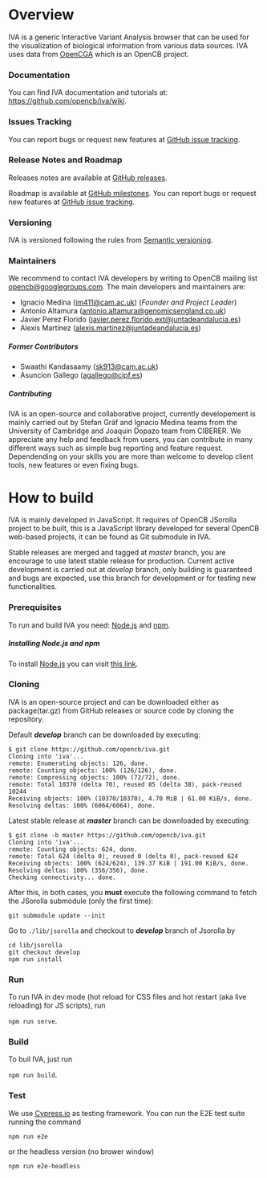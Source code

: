 # Overview
IVA is a generic Interactive Variant Analysis browser that can be used for the visualization of biological information from various data sources. IVA uses data from [OpenCGA](https://github.com/opencb/opencga) which is an OpenCB project.

### Documentation
You can find IVA documentation and tutorials at: https://github.com/opencb/iva/wiki.

### Issues Tracking
You can report bugs or request new features at [GitHub issue tracking](https://github.com/opencb/iva/issues).

### Release Notes and Roadmap
Releases notes are available at [GitHub releases](https://github.com/opencb/iva/releases).

Roadmap is available at [GitHub milestones](https://github.com/opencb/iva/milestones). You can report bugs or request new features at [GitHub issue tracking](https://github.com/opencb/iva/issues).

### Versioning
IVA is versioned following the rules from [Semantic versioning](http://semver.org/).

### Maintainers
We recommend to contact IVA developers by writing to OpenCB mailing list opencb@googlegroups.com. The main developers and maintainers are:
* Ignacio Medina (im411@cam.ac.uk) (_Founder and Project Leader_)
* Antonio Altamura (antonio.altamura@genomicsengland.co.uk)
* Javier Perez Florido (javier.perez.florido.ext@juntadeandalucia.es)
* Alexis Martínez (alexis.martinez@juntadeandalucia.es)

##### Former Contributors
* Swaathi Kandasaamy (sk913@cam.ac.uk)
* Asuncion Gallego (agallego@cipf.es)

##### Contributing
IVA is an open-source and collaborative project, currently developement is mainly carried out by Stefan Gräf and Ignacio Medina teams from the University of Cambridge and Joaquin Dopazo team from CIBERER. We appreciate any help and feedback from users, you can contribute in many different ways such as simple bug reporting and feature request. Dependending on your skills you are more than welcome to develop client tools, new features or even fixing bugs.

# How to build
IVA is mainly developed in JavaScript. It requires of OpenCB JSorolla project to be built, this is a JavaScript library developed for several OpenCB web-based projects, it can be found as Git submodule in IVA.

Stable releases are merged and tagged at _master_ branch, you are encourage to use latest stable release for production. Current active development is carried out at _develop_ branch, only building is guaranteed and bugs are expected, use this branch for development or for testing new functionalities.

### Prerequisites
To run and build IVA you need: [Node.js](https://nodejs.org/en/) and [npm](https://www.npmjs.com/).

##### Installing Node.js and npm
To install [Node.js](https://nodejs.org/en/) you can visit [this link](http://blog.teamtreehouse.com/install-node-js-npm-linux).

### Cloning
IVA is an open-source project and can be downloaded either as package(tar.gz) from GitHub releases or source code by cloning the repository.

Default ***develop*** branch can be downloaded by executing:

```
$ git clone https://github.com/opencb/iva.git
Cloning into 'iva'...
remote: Enumerating objects: 126, done.
remote: Counting objects: 100% (126/126), done.
remote: Compressing objects: 100% (72/72), done.
remote: Total 10370 (delta 70), reused 85 (delta 38), pack-reused 10244
Receiving objects: 100% (10370/10370), 4.70 MiB | 61.00 KiB/s, done.
Resolving deltas: 100% (6064/6064), done.
```

Latest stable release at ***master*** branch can be downloaded by executing:

```
$ git clone -b master https://github.com/opencb/iva.git
Cloning into 'iva'...
remote: Counting objects: 624, done.
remote: Total 624 (delta 0), reused 0 (delta 0), pack-reused 624
Receiving objects: 100% (624/624), 139.37 KiB | 191.00 KiB/s, done.
Resolving deltas: 100% (356/356), done.
Checking connectivity... done.
```

After this, in both cases, you **must** execute the following command to fetch the JSorolla submodule (only the first time):
 
```
git submodule update --init
```

Go to `./lib/jsorolla` and checkout to ***develop*** branch of Jsorolla by 

```
cd lib/jsorolla
git checkout develop
npm run install
```

### Run
To run IVA in dev mode (hot reload for CSS files and hot restart (aka live reloading) for JS scripts), run

`
npm run serve
`.

### Build
To buil IVA, just run

`
npm run build
`.

### Test
We use [Cypress.io](https://www.cypress.io/) as testing framework. You can run the E2E test suite running the command
```
npm run e2e
```
or the headless version (no brower window)
```
npm run e2e-headless
```
